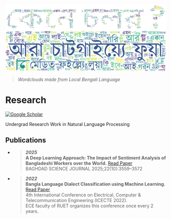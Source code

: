 <!-- ![wordcloud](assets/kene_cholor_no_bg.png) -->

![wordcloud](assets/kene_cholor_wc.png)
![wordcloud](assets/ara.png)

> _Wordclouds made from Local Bengali Language_

<!-- ![wordcloud](assets/kene_cholor_wc_bg_2.png) -->

<!-- ![wordcloud](assets/localwc.png) -->

# Research

[![Google Scholar](https://img.shields.io/badge/Google%20Scholar-View%20Profile-blue?style=flat&logo=google-scholar)](https://scholar.google.com/citations?user=GIAwRq4AAAAJ)

<!-- [![Google Scholar](https://img.shields.io/badge/Google%20Scholar-View%20Profile-blue?style=flat&logo=google-scholar&logoColor=white&color=yellow)](https://scholar.google.com/citations?user=GIAwRq4AAAAJ) -->

Undergrad Research Work in Natural Language Processing

## Publications

- > ***2025***  
  **A Deep Learning Approach: The Impact of Sentiment Analysis of Bangladeshi Workers over the World.** [Read Paper](https://bsj.uobaghdad.edu.iq/home/vol22/iss10/30/)  
  BAGHDAD SCIENCE JOURNAL 2025;22(10):3559–3572

- > ***2022***  
  **Bangla Language Dialect Classification using Machine Learning.** [Read Paper](https://ieeexplore.ieee.org/abstract/document/10114552)  
  4th International Conference on Electrical, Computer & Telecommunication Engineering (ICECTE 2022). <br> ECE faculty of RUET organizes this conference once every 2 years.
